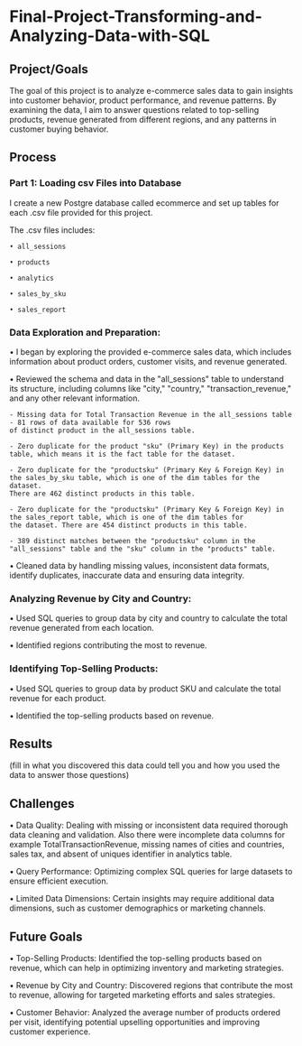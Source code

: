 # Final-Project-Transforming-and-Analyzing-Data-with-SQL

## Project/Goals
The goal of this project is to analyze e-commerce sales data to gain insights into customer behavior, 
product performance, and revenue patterns. By examining the data, I aim to answer questions related to 
top-selling products, revenue generated from different regions, and any patterns in customer buying behavior.

## Process
### Part 1: Loading csv Files into Database
I create a new Postgre database called ecommerce and set up tables for each .csv file provided for this project. 

The .csv files includes: 

	• all_sessions

	• products

	• analytics

	• sales_by_sku

	• sales_report

### Data Exploration and Preparation:
• I began by exploring the provided e-commerce sales data, which includes information 
about product orders, customer visits, and revenue generated.

• Reviewed the schema and data in the "all_sessions" table to understand its structure, including columns like "city," "country," 
"transaction_revenue," and any other relevant information.

	- Missing data for Total Transaction Revenue in the all_sessions table - 81 rows of data available for 536 rows 
	of distinct product in the all_sessions table.

	- Zero duplicate for the product "sku" (Primary Key) in the products table, which means it is the fact table for the dataset. 

	- Zero duplicate for the "productsku" (Primary Key & Foreign Key) in the sales_by_sku table, which is one of the dim tables for the dataset. 
	There are 462 distinct products in this table.

	- Zero duplicate for the "productsku" (Primary Key & Foreign Key) in the sales_report table, which is one of the dim tables for 
	the dataset. There are 454 distinct products in this table.

	- 389 distinct matches between the "productsku" column in the "all_sessions" table and the "sku" column in the "products" table.

• Cleaned data by handling missing values, inconsistent data formats, identify duplicates, inaccurate data and ensuring data integrity.



### Analyzing Revenue by City and Country:
• Used SQL queries to group data by city and country to calculate the total revenue generated from each location.

• Identified regions contributing the most to revenue.

### Identifying Top-Selling Products:
• Used SQL queries to group data by product SKU and calculate the total revenue for each product.

• Identified the top-selling products based on revenue.

## Results
(fill in what you discovered this data could tell you and how you used the data to answer those questions)

## Challenges 
• Data Quality: Dealing with missing or inconsistent data required thorough data cleaning and validation. Also there were 
incomplete data columns for example TotalTransactionRevenue, missing names of cities and countries, sales tax, 
and absent of uniques identifier in analytics table.

• Query Performance: Optimizing complex SQL queries for large datasets to ensure efficient execution.

• Limited Data Dimensions: Certain insights may require additional data dimensions, such as customer demographics 
or marketing channels.

## Future Goals
• Top-Selling Products: Identified the top-selling products based on revenue, which can help in optimizing inventory 
and marketing strategies.

• Revenue by City and Country: Discovered regions that contribute the most to revenue, allowing for targeted 
marketing efforts and sales strategies.

• Customer Behavior: Analyzed the average number of products ordered per visit, identifying potential upselling 
opportunities and improving customer experience.
